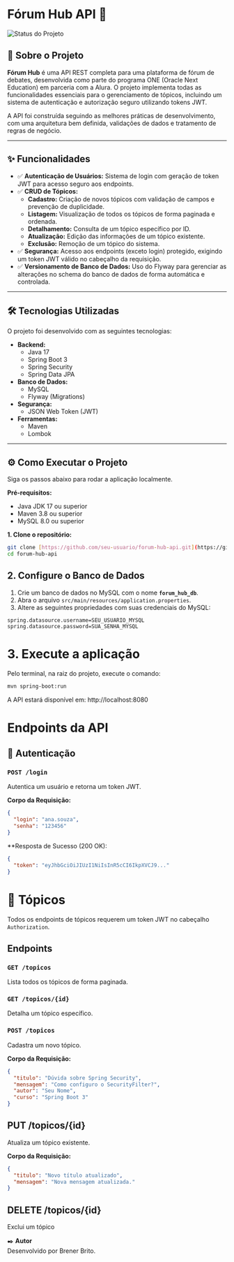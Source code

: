 # Fórum Hub API 🚀

![Status do Projeto](https://img.shields.io/badge/status-conclu%C3%ADdo-brightgreen)

## 📖 Sobre o Projeto

**Fórum Hub** é uma API REST completa para uma plataforma de fórum de debates, desenvolvida como parte do programa ONE (Oracle Next Education) em parceria com a Alura. O projeto implementa todas as funcionalidades essenciais para o gerenciamento de tópicos, incluindo um sistema de autenticação e autorização seguro utilizando tokens JWT.

A API foi construída seguindo as melhores práticas de desenvolvimento, com uma arquitetura bem definida, validações de dados e tratamento de regras de negócio.

---

## ✨ Funcionalidades

-   ✅ **Autenticação de Usuários:** Sistema de login com geração de token JWT para acesso seguro aos endpoints.
-   ✅ **CRUD de Tópicos:**
    -   **Cadastro:** Criação de novos tópicos com validação de campos e prevenção de duplicidade.
    -   **Listagem:** Visualização de todos os tópicos de forma paginada e ordenada.
    -   **Detalhamento:** Consulta de um tópico específico por ID.
    -   **Atualização:** Edição das informações de um tópico existente.
    -   **Exclusão:** Remoção de um tópico do sistema.
-   ✅ **Segurança:** Acesso aos endpoints (exceto login) protegido, exigindo um token JWT válido no cabeçalho da requisição.
-   ✅ **Versionamento de Banco de Dados:** Uso do Flyway para gerenciar as alterações no schema do banco de dados de forma automática e controlada.

---

## 🛠️ Tecnologias Utilizadas

O projeto foi desenvolvido com as seguintes tecnologias:

-   **Backend:**
    -   Java 17
    -   Spring Boot 3
    -   Spring Security
    -   Spring Data JPA
-   **Banco de Dados:**
    -   MySQL
    -   Flyway (Migrations)
-   **Segurança:**
    -   JSON Web Token (JWT)
-   **Ferramentas:**
    -   Maven
    -   Lombok

---

## ⚙️ Como Executar o Projeto

Siga os passos abaixo para rodar a aplicação localmente.

**Pré-requisitos:**

-   Java JDK 17 ou superior
-   Maven 3.8 ou superior
-   MySQL 8.0 ou superior

**1. Clone o repositório:**

```bash
git clone [https://github.com/seu-usuario/forum-hub-api.git](https://github.com/seu-usuario/forum-hub-api.git)
cd forum-hub-api
```

## 2. Configure o Banco de Dados

1. Crie um banco de dados no MySQL com o nome **`forum_hub_db`**.  
2. Abra o arquivo `src/main/resources/application.properties`.  
3. Altere as seguintes propriedades com suas credenciais do MySQL:

```properties
spring.datasource.username=SEU_USUARIO_MYSQL
spring.datasource.password=SUA_SENHA_MYSQL
```

# 3. Execute a aplicação

Pelo terminal, na raiz do projeto, execute o comando:

```bash
mvn spring-boot:run
```

A API estará disponível em: http://localhost:8080

# Endpoints da API

## 🔐 Autenticação

### `POST /login`
Autentica um usuário e retorna um token JWT.

**Corpo da Requisição:**
```json
{
  "login": "ana.souza",
  "senha": "123456"
}
```
**Resposta de Sucesso (200 OK):
```json
{
  "token": "eyJhbGciOiJIUzI1NiIsInR5cCI6IkpXVCJ9..."
}
```

# 📌 Tópicos

Todos os endpoints de tópicos requerem um token JWT no cabeçalho `Authorization`.

## Endpoints

### `GET /topicos`
Lista todos os tópicos de forma paginada.

### `GET /topicos/{id}`
Detalha um tópico específico.

### `POST /topicos`
Cadastra um novo tópico.

**Corpo da Requisição:**

```json
{
  "titulo": "Dúvida sobre Spring Security",
  "mensagem": "Como configuro o SecurityFilter?",
  "autor": "Seu Nome",
  "curso": "Spring Boot 3"
}
```
## PUT /topicos/{id}

Atualiza um tópico existente.

**Corpo da Requisição:**

```json
{
  "titulo": "Novo título atualizado",
  "mensagem": "Nova mensagem atualizada."
}
```
## DELETE /topicos/{id}

Exclui um tópico

✒️ **Autor**<br>
Desenvolvido por Brener Brito.
